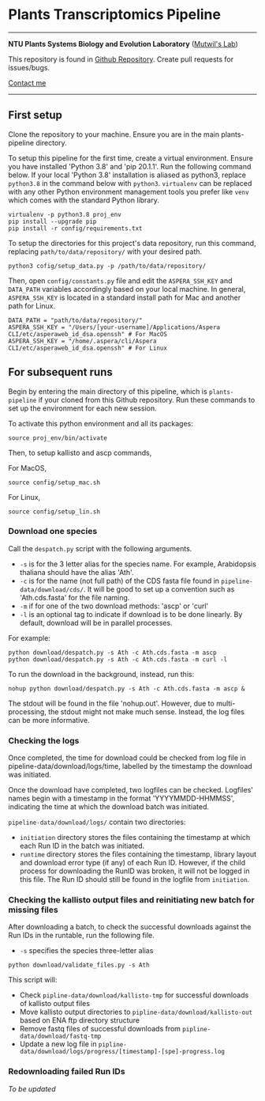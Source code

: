 # Plants Transcriptomics Pipeline

---

**NTU Plants Systems Biology and Evolution Laboratory** ([Mutwil's Lab](https://www.plant.tools))

This repository is found in [Github Repository](https://github.com/wirriamm/plants-pipeline). Create pull requests for issues/bugs.

[Contact me](mailto:will0046@e.ntu.edu.sg)

---

## First setup

Clone the repository to your machine. Ensure you are in the main plants-pipeline directory.

To setup this pipeline for the first time, create a virtual environment. Ensure you have installed 'Python 3.8' and 'pip 20.1.1'. Run the following command below. If your local 'Python 3.8' installation is aliased as python3, replace `python3.8` in the command below with `python3`. `virtualenv` can be replaced with any other Python environment management tools you prefer like `venv` which comes with the standard Python library.
```
virtualenv -p python3.8 proj_env
pip install --upgrade pip
pip install -r config/requirements.txt
```

To setup the directories for this project's data repository, run this command, replacing `path/to/data/repository/` with your desired path.
```
python3 cofig/setup_data.py -p /path/to/data/repository/
```

Then, open `config/constants.py` file and edit the `ASPERA_SSH_KEY` and `DATA_PATH` variables accordingly based on your local machine. In general, `ASPERA_SSH_KEY` is located in a standard install path for Mac and another path for Linux.

```
DATA_PATH = "path/to/data/repository/"
ASPERA_SSH_KEY = "/Users/[your-username]/Applications/Aspera CLI/etc/asperaweb_id_dsa.openssh" # For MacOS
ASPERA_SSH_KEY = "/home/.aspera/cli/Aspera CLI/etc/asperaweb_id_dsa.openssh" # For Linux
```

## For subsequent runs

Begin by entering the main directory of this pipeline, which is `plants-pipeline` if your cloned from this Github repository. Run these commands to set up the environment for each new session.

To activate this python environment and all its packages:
```
source proj_env/bin/activate
```

Then, to setup kallisto and ascp commands,

For MacOS,
```
source config/setup_mac.sh
```
For Linux,
```
source config/setup_lin.sh
```

### Download one species

Call the `despatch.py` script with the following arguments.
- `-s` is for the 3 letter alias for the species name. For example, Arabidopsis thaliana should have the alias 'Ath'.
- `-c` is for the name (not full path) of the CDS fasta file found in `pipeline-data/download/cds/`. It will be good to set up a convention such as 'Ath.cds.fasta' for the file naming.
- `-m` if for one of the two download methods: 'ascp' or 'curl'
- `-l` is an optional tag to indicate if download is to be done linearly. By default, download will be in parallel processes.

For example:
```
python download/despatch.py -s Ath -c Ath.cds.fasta -m ascp
python download/despatch.py -s Ath -c Ath.cds.fasta -m curl -l
```

To run the download in the background, instead, run this:
```
nohup python download/despatch.py -s Ath -c Ath.cds.fasta -m ascp &
```
The stdout will be found in the file 'nohup.out'. However, due to multi-processing, the stdout might not make much sense. Instead, the log files can be more informative.

### Checking the logs

Once completed, the time for download could be checked from log file in pipeline-data/download/logs/time, labelled by the timestamp the download was initiated.

Once the download have completed, two logfiles can be checked. Logfiles' names begin with a timestamp in the format 'YYYYMMDD-HHMMSS', indicating the time at which the download batch was initiated.

`pipeline-data/download/logs/` contain two directories:
- `initiation` directory stores the files containing the timestamp at which each Run ID in the batch was initiated.
- `runtime` directory stores the files containing the timestamp, library layout and download error type (if any) of each Run ID. However, if the child process for downloading the RunID was broken, it will not be logged in this file. The Run ID should still be found in the logfile from `initiation`.

### Checking the kallisto output files and reinitiating new batch for missing files

After downloading a batch, to check the successful downloads against the Run IDs in the runtable, run the following file.
- `-s` specifies the species three-letter alias

```
python download/validate_files.py -s Ath
```

This script will:
- Check `pipline-data/download/kallisto-tmp` for successful downloads of kallisto output files
- Move kallisto output directories to `pipline-data/download/kallisto-out` based on ENA ftp directory structure
- Remove fastq files of successful downloads from `pipline-data/download/fastq-tmp`
- Update a new log file in `pipline-data/download/logs/progress/[timestamp]-[spe]-progress.log`

### Redownloading failed Run IDs

_To be updated_
